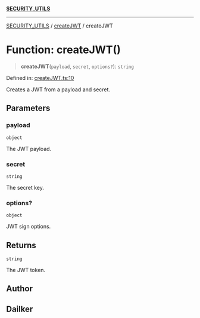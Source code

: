 [**SECURITY_UTILS**](../../README.md)

***

[SECURITY_UTILS](../../README.md) / [createJWT](../README.md) / createJWT

# Function: createJWT()

> **createJWT**(`payload`, `secret`, `options?`): `string`

Defined in: [createJWT.ts:10](https://github.com/dailker/everyutil-js/blob/7799f3f003cb23f425be3f1c83c38483e2648188/src/security/createJWT.ts#L10)

Creates a JWT from a payload and secret.

## Parameters

### payload

`object`

The JWT payload.

### secret

`string`

The secret key.

### options?

`object`

JWT sign options.

## Returns

`string`

The JWT token.

## Author

## Dailker
